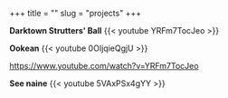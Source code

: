 +++
title = ""
slug = "projects"
+++

**Darktown Strutters' Ball**
{{< youtube YRFm7TocJeo >}}

**Ookean**
{{< youtube 0OIjqieQgjU >}}

https://www.youtube.com/watch?v=YRFm7TocJeo
  
**See naine**
{{< youtube 5VAxPSx4gYY >}}


